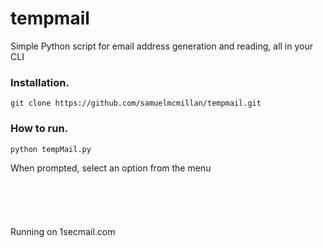 # tempmail
Simple Python script for email address generation and reading, all in your CLI

### Installation.
```
git clone https://github.com/samuelmcmillan/tempmail.git
```

### How to run.
```
python tempMail.py
```
When prompted, select an option from the menu
\
\
\
\
\
\
Running on 1secmail.com

